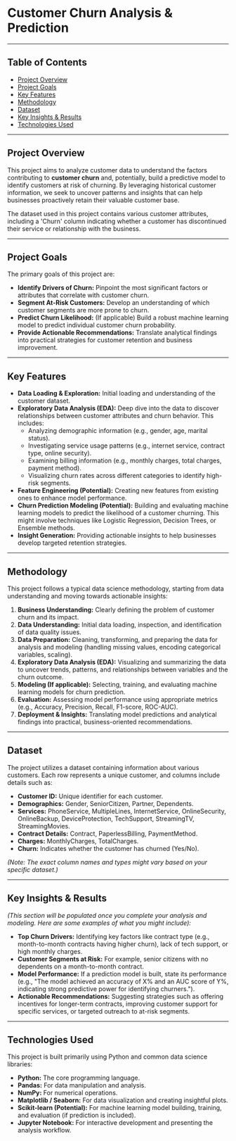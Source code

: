 # Customer Churn Analysis & Prediction

---

## Table of Contents
* [Project Overview](#project-overview)
* [Project Goals](#project-goals)
* [Key Features](#key-features)
* [Methodology](#methodology)
* [Dataset](#dataset)
* [Key Insights & Results](#key-insights--results)
* [Technologies Used](#technologies-used)
---

## Project Overview

This project aims to analyze customer data to understand the factors contributing to **customer churn** and, potentially, build a predictive model to identify customers at risk of churning. By leveraging historical customer information, we seek to uncover patterns and insights that can help businesses proactively retain their valuable customer base.

The dataset used in this project contains various customer attributes, including a 'Churn' column indicating whether a customer has discontinued their service or relationship with the business.

---

## Project Goals

The primary goals of this project are:
* **Identify Drivers of Churn:** Pinpoint the most significant factors or attributes that correlate with customer churn.
* **Segment At-Risk Customers:** Develop an understanding of which customer segments are more prone to churn.
* **Predict Churn Likelihood:** (If applicable) Build a robust machine learning model to predict individual customer churn probability.
* **Provide Actionable Recommendations:** Translate analytical findings into practical strategies for customer retention and business improvement.

---

## Key Features

* **Data Loading & Exploration:** Initial loading and understanding of the customer dataset.
* **Exploratory Data Analysis (EDA):** Deep dive into the data to discover relationships between customer attributes and churn behavior. This includes:
    * Analyzing demographic information (e.g., gender, age, marital status).
    * Investigating service usage patterns (e.g., internet service, contract type, online security).
    * Examining billing information (e.g., monthly charges, total charges, payment method).
    * Visualizing churn rates across different categories to identify high-risk segments.
* **Feature Engineering (Potential):** Creating new features from existing ones to enhance model performance.
* **Churn Prediction Modeling (Potential):** Building and evaluating machine learning models to predict the likelihood of a customer churning. This might involve techniques like Logistic Regression, Decision Trees, or Ensemble methods.
* **Insight Generation:** Providing actionable insights to help businesses develop targeted retention strategies.

---

## Methodology

This project follows a typical data science methodology, starting from data understanding and moving towards actionable insights:
1.  **Business Understanding:** Clearly defining the problem of customer churn and its impact.
2.  **Data Understanding:** Initial data loading, inspection, and identification of data quality issues.
3.  **Data Preparation:** Cleaning, transforming, and preparing the data for analysis and modeling (handling missing values, encoding categorical variables, scaling).
4.  **Exploratory Data Analysis (EDA):** Visualizing and summarizing the data to uncover trends, patterns, and relationships between variables and the churn outcome.
5.  **Modeling (If applicable):** Selecting, training, and evaluating machine learning models for churn prediction.
6.  **Evaluation:** Assessing model performance using appropriate metrics (e.g., Accuracy, Precision, Recall, F1-score, ROC-AUC).
7.  **Deployment & Insights:** Translating model predictions and analytical findings into practical, business-oriented recommendations.

---

## Dataset

The project utilizes a dataset containing information about various customers. Each row represents a unique customer, and columns include details such as:

* **Customer ID:** Unique identifier for each customer.
* **Demographics:** Gender, SeniorCitizen, Partner, Dependents.
* **Services:** PhoneService, MultipleLines, InternetService, OnlineSecurity, OnlineBackup, DeviceProtection, TechSupport, StreamingTV, StreamingMovies.
* **Contract Details:** Contract, PaperlessBilling, PaymentMethod.
* **Charges:** MonthlyCharges, TotalCharges.
* **Churn:** Indicates whether the customer has churned (Yes/No).

*(Note: The exact column names and types might vary based on your specific dataset.)*

---

## Key Insights & Results

*(This section will be populated once you complete your analysis and modeling. Here are some examples of what you might include):*

* **Top Churn Drivers:** Identifying key factors like contract type (e.g., month-to-month contracts having higher churn), lack of tech support, or high monthly charges.
* **Customer Segments at Risk:** For example, senior citizens with no dependents on a month-to-month contract.
* **Model Performance:** If a prediction model is built, state its performance (e.g., "The model achieved an accuracy of X% and an AUC score of Y%, indicating strong predictive power for identifying churners.").
* **Actionable Recommendations:** Suggesting strategies such as offering incentives for longer-term contracts, improving customer support for specific services, or targeted outreach to at-risk segments.

---

## Technologies Used

This project is built primarily using Python and common data science libraries:

* **Python:** The core programming language.
* **Pandas:** For data manipulation and analysis.
* **NumPy:** For numerical operations.
* **Matplotlib / Seaborn:** For data visualization and creating insightful plots.
* **Scikit-learn (Potential):** For machine learning model building, training, and evaluation (if prediction is included).
* **Jupyter Notebook:** For interactive development and presenting the analysis workflow.
